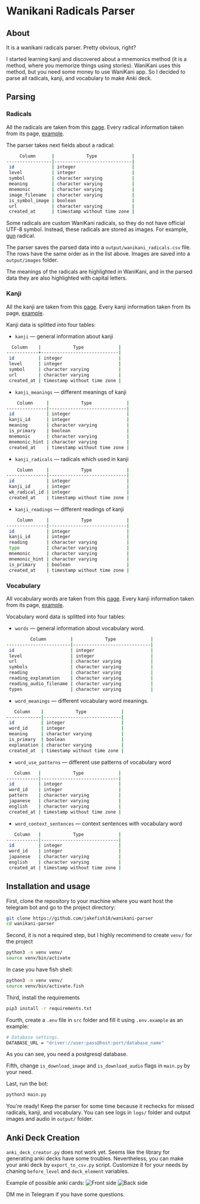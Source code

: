# Wanikani Radicals Parser

## About
It is a wanikani radicals parser. Pretty obvious, right?

I started learning kanji and discovered about a mnemonics method (it is a method, where you memorize things using stories).
WaniKani uses this method, but you need some money to use WaniKani app. So I decided to
parse all radicals, kanji, and vocabulary to make Anki deck.

## Parsing
### Radicals
All the radicals are taken from this [page](https://www.wanikani.com/radicals).
Every radical information taken from its page, [example](https://www.wanikani.com/radicals/barb).

The parser takes next fields about a radical:
```bash
     Column      |            Type             |                 
-----------------|-----------------------------|
 id              | integer                     |
 level           | integer                     | 
 symbol          | character varying           | 
 meaning         | character varying           | 
 mnemonic        | character varying           | 
 image_filename  | character varying           | 
 is_symbol_image | boolean                     | 
 url             | character varying           | 
 created_at      | timestamp without time zone | 
```

Some radicals are custom WaniKani radicals, so they do not have official UTF-8 symbol.
Instead, these radicals are stored as images. For example, [gun](https://www.wanikani.com/radicals/gun) radical.

The parser saves the parsed data into a ```output/wanikani_radicals.csv``` file.
The rows have the same order as in the list above. Images are saved into a ```output/images``` folder.

The meanings of the radicals are highlighted in WaniKani, and in the parsed data they are also highlighted with capital letters.  
### Kanji
All the kanji are taken from this [page](https://www.wanikani.com/kanji).
Every kanji information taken from its page, [example](https://www.wanikani.com/kanji/%E4%B8%8A).

Kanji data is splitted into four tables:
- `kanji` — general information about kanji
```bash
  Column    |            Type             |   
------------+-----------------------------|
 id         | integer                     |     
 level      | integer                     |    
 symbol     | character varying           |     
 url        | character varying           |     
 created_at | timestamp without time zone |       
```
- `kanji_meanings` — different meanings of kanji
```bash
    Column     |            Type             |                 
---------------|-----------------------------|
 id            | integer                     |
 kanji_id      | integer                     |
 meaning       | character varying           |
 is_primary    | boolean                     |
 mnemonic      | character varying           |
 mnemonic_hint | character varying           |
 created_at    | timestamp without time zone |
 ```
- `kanji_radicals` — radicals which used in kanji
``` bash
    Column     |            Type             |            
---------------|-----------------------------|
 id            | integer                     |
 kanji_id      | integer                     | 
 wk_radical_id | integer                     | 
 created_at    | timestamp without time zone |
 ```
- `kanji_readings` — different readings of kanji
```bash
    Column     |            Type             |            
---------------|-----------------------------|
 id            | integer                     |
 kanji_id      | integer                     | 
 reading       | character varying           | 
 type          | character varying           | 
 mnemonic      | character varying           | 
 mnemonic_hint | character varying           | 
 is_primary    | boolean                     | 
 created_at    | timestamp without time zone |
```

### Vocabulary
All vocabulary words are taken from this [page](https://www.wanikani.com/vocabulary).
Every kanji information taken from its page, [example](https://www.wanikani.com/vocabulary/%E4%B8%8A).

Vocabulary word data is splitted into four tables:
- `words` — general information about vocabulary word.
```bash
         Column         |            Type             |          
------------------------|-----------------------------|
 id                     | integer                     |
 level                  | integer                     | 
 url                    | character varying           | 
 symbols                | character varying           | 
 reading                | character varying           | 
 reading_explanation    | character varying           | 
 reading_audio_filename | character varying           | 
 types                  | character varying           | 
```
- `word_meanings` — different vocabulary word meanings.
```bash
   Column    |            Type             |                  
-------------|-----------------------------|
 id          | integer                     |
 word_id     | integer                     | 
 meaning     | character varying           | 
 is_primary  | boolean                     | 
 explanation | character varying           | 
 created_at  | timestamp without time zone |
```
- `word_use_patterns` — different use patterns of vocabulary word
```bash
   Column   |            Type             | 
------------|-----------------------------|
 id         | integer                     |
 word_id    | integer                     | 
 pattern    | character varying           | 
 japanese   | character varying           | 
 english    | character varying           | 
 created_at | timestamp without time zone |
```
- `word_context_sentences` — context sentences with vocabulary word 
```bash
   Column   |            Type             |              
------------|-----------------------------|
 id         | integer                     |
 word_id    | integer                     | 
 japanese   | character varying           | 
 english    | character varying           | 
 created_at | timestamp without time zone |
```
## Installation and usage
First, clone the repository to your machine where you want host the telegram bot and go to the project directory:
``` bash
git clone https://github.com/jakefish18/wanikani-parser
cd wanikani-parser
```

Second, it is not a required step, but I highly recommend to create `venv/` for the project
```bash
python3 -m venv venv/
source venv/bin/activate
```
In case you have fish shell:
```bash
python3 -m venv venv/
source venv/bin/activate.fish
```

Third, install the requirements
``` bash
pip3 install -r requirements.txt 
```

Fourth, create a `.env` file in `src` folder and fill it using `.env.example` as an example:
``` bash
# Database settings.
DATABASE_URL = "driver://user:pass@host:port/database_name"
```
As you can see, you need a postgresql database.

Fifth, change `is_download_image` and `is_download_audio` flags in `main.py` by your need.

Last, run the bot:
```bash
python3 main.py
```

You're ready! Keep the parser for some time because it rechecks for missed radicals, kanji, and vocabulary. You can see logs in `logs/` folder and output images and audio in `output/` folder.

## Anki Deck Creation
```anki_deck_creator.py``` does not work yet. Seems like the library for generating anki decks have some troubles. Nevertheless, you can make your anki deck by `export_to_csv.py` script. Customize it for your needs by chaning `before_level` and `deck_element` variables.

Example of possible anki cards:
![Front side](images/card_question.png)
![Back side](images/card_answer.png)

DM me in Telegram if you have some questions.